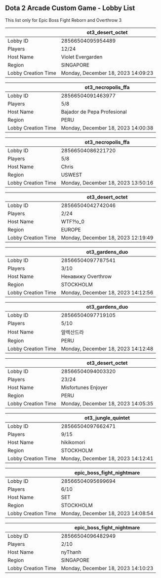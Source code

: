 ## Dota 2 Arcade Custom Game - Lobby List

This list only for Epic Boss Fight Reborn and Overthrow 3

|  | ot3_desert_octet |
| ------ | ------ |
| Lobby ID | 28566504095954489 |
| Players | 12/24 |
| Host Name | Violet Evergarden |
| Region | SINGAPORE |
| Lobby Creation Time | Monday, December 18, 2023 14:09:23 |


|  | ot3_necropolis_ffa |
| ------ | ------ |
| Lobby ID | 28566504091463977 |
| Players | 5/8 |
| Host Name | Bajador de Pepa Profesional |
| Region | PERU |
| Lobby Creation Time | Monday, December 18, 2023 14:00:38 |


|  | ot3_necropolis_ffa |
| ------ | ------ |
| Lobby ID | 28566504086221720 |
| Players | 5/8 |
| Host Name | Chris |
| Region | USWEST |
| Lobby Creation Time | Monday, December 18, 2023 13:50:16 |


|  | ot3_desert_octet |
| ------ | ------ |
| Lobby ID | 28566504042742046 |
| Players | 2/24 |
| Host Name | WTF?!о_0 |
| Region | EUROPE |
| Lobby Creation Time | Monday, December 18, 2023 12:19:49 |


|  | ot3_gardens_duo |
| ------ | ------ |
| Lobby ID | 28566504097787541 |
| Players | 3/10 |
| Host Name | Ненавижу Overthrow |
| Region | STOCKHOLM |
| Lobby Creation Time | Monday, December 18, 2023 14:12:56 |


|  | ot3_gardens_duo |
| ------ | ------ |
| Lobby ID | 28566504097719105 |
| Players | 5/10 |
| Host Name | 알렉산드라 |
| Region | PERU |
| Lobby Creation Time | Monday, December 18, 2023 14:12:48 |


|  | ot3_desert_octet |
| ------ | ------ |
| Lobby ID | 28566504094003320 |
| Players | 23/24 |
| Host Name | Misfortunes Enjoyer |
| Region | PERU |
| Lobby Creation Time | Monday, December 18, 2023 14:05:35 |


|  | ot3_jungle_quintet |
| ------ | ------ |
| Lobby ID | 28566504097662471 |
| Players | 9/15 |
| Host Name | hikikomori |
| Region | STOCKHOLM |
| Lobby Creation Time | Monday, December 18, 2023 14:12:41 |


|  | epic_boss_fight_nightmare |
| ------ | ------ |
| Lobby ID | 28566504095699694 |
| Players | 6/10 |
| Host Name | SET |
| Region | STOCKHOLM |
| Lobby Creation Time | Monday, December 18, 2023 14:08:54 |


|  | epic_boss_fight_nightmare |
| ------ | ------ |
| Lobby ID | 28566504096482949 |
| Players | 2/10 |
| Host Name | nyThanh |
| Region | SINGAPORE |
| Lobby Creation Time | Monday, December 18, 2023 14:10:23 |


